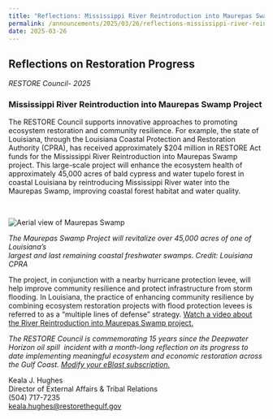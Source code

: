 ```yaml
---
title: "Reflections: Mississippi River Reintroduction into Maurepas Swamp"
permalink: /announcements/2025/03/26/reflections-mississippi-river-reintroduction-maurepas-swamp/
date: 2025-03-26
---
```


## Reflections on Restoration Progress

_RESTORE Council- 2025_

### **Mississippi River Reintroduction into Maurepas Swamp Project**

The RESTORE Council supports innovative approaches to promoting ecosystem restoration and community resilience. For example, the state of Louisiana, through the Louisiana Coastal Protection and Restoration Authority (CPRA), has received approximately $204 million in RESTORE Act funds for the Mississippi River Reintroduction into Maurepas Swamp project. This large-scale project will enhance the ecosystem health of approximately 45,000 acres of bald cypress and water tupelo forest in coastal Louisiana by reintroducing Mississippi River water into the Maurepas Swamp, improving coastal forest habitat and water quality.

 

![Aerial view of Maurepas Swamp](/sites/default/files/styles/full_width/public/2025-02/Maurepas%20Swamp%20%28pg%208%29.jpg?itok=YMYhLaSM)

*The Maurepas Swamp Project will revitalize over 45,000 acres of one of Louisiana’s*   
_largest and last remaining coastal freshwater swamps. Credit: Louisiana CPRA_

The project, in conjunction with a nearby hurricane protection levee, will help improve community resilience and protect infrastructure from storm flooding. In Louisiana, the practice of enhancing community resilience by combining ecosystem restoration projects with flood protection levees is referred to as a “multiple lines of defense” strategy. [Watch a video about the River Reintroduction into Maurepas Swamp project.](https://www.youtube.com/watch?v=DSV4qmokBMg)

*The RESTORE Council is commemorating 15 years since the Deepwater Horizon oil spill  incident with a month-long reflection on its progress to date implementing meaningful ecosystem and economic restoration across the Gulf Coast.* [_Modify your eBlast subscription._](https://www.restorethegulf.gov/apps/eblast/ModifyInformation.aspx)

Keala J. Hughes  
Director of External Affairs & Tribal Relations  
(504) 717-7235  
[keala.hughes@restorethegulf.gov](mailto:keala.hughes@restorethegulf.gov)
